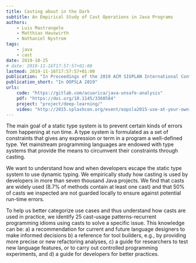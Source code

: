 ```yaml
---
title: Casting about in the Dark
subtitle: An Empirical Study of Cast Operations in Java Programs
authors:
    - Luis Mastrangelo
    - Matthias Hauswirth
    - Nathaniel Nystrom
tags:
    - java
    - cast
date: 2019-10-25
# date: 2019-11-16T17:57:57+01:00
lastmod: 2019-11-16T17:57:57+01:00
publication: "In Proceedings of the 2019 ACM SIGPLAN International Conference on Object-Oriented Programming, Systems, Languages, and Applications"
publication_short: "In OOPSLA 2019"
urls:
    code: "https://gitlab.com/acuarica/java-unsafe-analysis"
    pdf: "https://doi.org/10.1145/3360584"
    project: "project/deep-learning/"
    video: "http://2015.splashcon.org/event/oopsla2015-use-at-your-own-risk-the-java-unsafe-api-in-the-wild"
---
```


The main goal of a static type system is to prevent certain kinds of errors from happening at run time.
A type system is formulated as a set of constraints that gives any expression or term in a program a well-defined type.
Yet mainstream programming languages are endowed with type systems that provide the means to circumvent their constraints through casting.

We want to understand how and when developers escape the static type system to use dynamic typing.
We empirically study how casting is used by developers in more than seven thousand Java projects.
We find that casts are widely used (8.7% of methods contain at least one cast) and that 50% of casts we inspected are not guarded locally to ensure against potential run-time errors.

To help us better categorize use cases and thus understand how casts are used in practice, we identify 25 cast-usage patterns-recurrent programming idioms using casts to solve a specific issue.
This knowledge can be: a) a recommendation for current and future language designers to make informed decisions
b) a reference for tool builders, e.g., by providing more precise or new refactoring analyses,
c) a guide for researchers to test new language features, or to carry out controlled programming experiments, and
d) a guide for developers for better practices.
